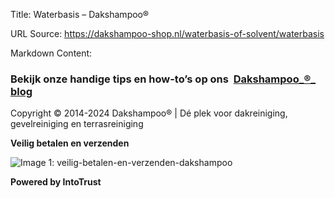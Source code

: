 Title: Waterbasis – Dakshampoo®

URL Source: https://dakshampoo-shop.nl/waterbasis-of-solvent/waterbasis

Markdown Content:
### Bekijk onze handige tips en how-to’s op ons  [Dakshampoo_®_ **blog**](https://www.dakshampoo-shop.nl/blog/) 

Copyright © 2014-2024 Dakshampoo® | Dé plek voor dakreiniging, gevelreiniging en terrasreiniging

**Veilig betalen en verzenden**

![Image 1: veilig-betalen-en-verzenden-dakshampoo](https://www.dakshampoo-shop.nl/wp-content/uploads/2023/02/veilig-betalen-en-verzenden-dakshampoo-300x72.png)

**Powered by IntoTrust**
